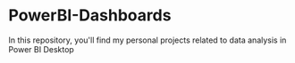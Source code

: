 # PowerBI-Dashboards
In this repository, you'll find my personal projects related to data analysis in Power BI Desktop
